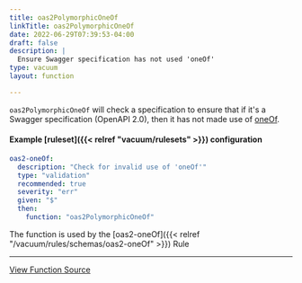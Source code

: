 ```yaml
---
title: oas2PolymorphicOneOf
linkTitle: oas2PolymorphicOneOf
date: 2022-06-29T07:39:53-04:00
draft: false
description: |
  Ensure Swagger specification has not used 'oneOf'
type: vacuum
layout: function

---
```


`oas2PolymorphicOneOf` will check a specification to ensure that if it's a Swagger specification (OpenAPI 2.0), then 
it has not made use of [oneOf](https://json-schema.org/understanding-json-schema/reference/combining.html#oneof).

#### Example [ruleset]({{< relref "vacuum/rulesets" >}}) configuration

```yaml
oas2-oneOf:
  description: "Check for invalid use of 'oneOf'"
  type: "validation"
  recommended: true
  severity: "err"
  given: "$"
  then:
    function: "oas2PolymorphicOneOf"
```

The function is used by
the [oas2-oneOf]({{< relref "/vacuum/rules/schemas/oas2-oneOf" >}}) Rule

---

[View Function Source](https://github.com/daveshanley/vacuum/blob/main/functions/openapi/polymorphic_oneOf.go)